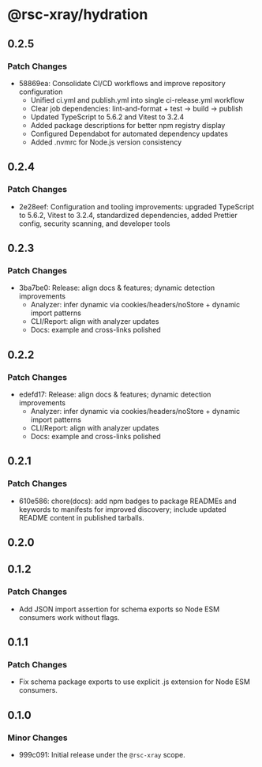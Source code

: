 # @rsc-xray/hydration

## 0.2.5

### Patch Changes

- 58869ea: Consolidate CI/CD workflows and improve repository configuration
  - Unified ci.yml and publish.yml into single ci-release.yml workflow
  - Clear job dependencies: lint-and-format + test → build → publish
  - Updated TypeScript to 5.6.2 and Vitest to 3.2.4
  - Added package descriptions for better npm registry display
  - Configured Dependabot for automated dependency updates
  - Added .nvmrc for Node.js version consistency

## 0.2.4

### Patch Changes

- 2e28eef: Configuration and tooling improvements: upgraded TypeScript to 5.6.2, Vitest to 3.2.4, standardized dependencies, added Prettier config, security scanning, and developer tools

## 0.2.3

### Patch Changes

- 3ba7be0: Release: align docs & features; dynamic detection improvements
  - Analyzer: infer dynamic via cookies/headers/noStore + dynamic import patterns
  - CLI/Report: align with analyzer updates
  - Docs: example and cross-links polished

## 0.2.2

### Patch Changes

- edefd17: Release: align docs & features; dynamic detection improvements
  - Analyzer: infer dynamic via cookies/headers/noStore + dynamic import patterns
  - CLI/Report: align with analyzer updates
  - Docs: example and cross-links polished

## 0.2.1

### Patch Changes

- 610e586: chore(docs): add npm badges to package READMEs and keywords to manifests for improved discovery; include updated README content in published tarballs.

## 0.2.0

## 0.1.2

### Patch Changes

- Add JSON import assertion for schema exports so Node ESM consumers work without flags.

## 0.1.1

### Patch Changes

- Fix schema package exports to use explicit .js extension for Node ESM consumers.

## 0.1.0

### Minor Changes

- 999c091: Initial release under the `@rsc-xray` scope.
